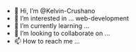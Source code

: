 - 👋 Hi, I’m @Kelvin-Crushano
- 👀 I’m interested in ... web-development
- 🌱 I’m currently learning ... 
- 💞️ I’m looking to collaborate on ...
- 📫 How to reach me ...

<!---
Kelvin-Crushano/Kelvin-Crushano is a ✨ special ✨ repository because its `README.md` (this file) appears on your GitHub profile.
You can click the Preview link to take a look at your changes.
--->
